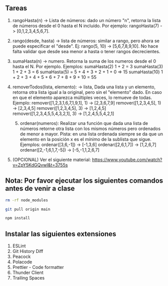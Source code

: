## Tareas

1. rangoHasta(n) -> Lista de números: dado un número "n", retorna la lista de números desde el 0 hasta el N incluído. Por ejemplo: rangoHasta(7) -> [0,1,2,3,4,5,6,7].

2. rango(desde, hasta) -> lista de números: similar a rango, pero ahora se puede especificar el "desde". Ej: rango(5, 10) -> [5,6,7,8,9,10]. No hace falta validar que desde sea menor a hasta o tener rangos decrecientes.

3. sumaHasta(n) -> numero. Retorna la suma de los numeros desde el 0 hasta el N. Por ejemplo.
   Ejemplos:
   sumaHasta(2) 1 + 2 = 3
   sumaHasta(3) 1 + 2 + 3 = 6
   sumaHasta(5) = 5 + 4 + 3 + 2 + 1 + 0 => 15
   sumaHasta(10) 1 + 2 + 3 + 4 + 5 + 6 + 7 + 8 + 9 + 10 = 55

4. removerTodos(lista, elemento): -> lista, Dada una lista y un elemento, retorna otra lista igual a la original, pero sin el "elemento" dado. En caso en que el elemento aparezca múltiples veces, lo remueve de todas.
   Ejemplo:
   remover([1,2,3,1,6,7,1,9,1], 1) -> [2,3,6,7,9]
   remover([1,2,3,4,5], 1) -> [2,3,4,5]
   remover([1,2,3,4,5], 3) -> [1,2,4,5]
   remover([1,2,3,4,5,5,4,3,2,1], 3) -> [1,2,4,5,5,4,2,1]

   5. ordenar(numeros): Realizar una función que dada una lista de números retorne otra lista con los mismos números pero ordenados de menor a mayor. Pista: en una lista ordenada siempre se da que un elemento en la posición x es el mínimo de la sublista que sigue.
      Ejemplos:
      ordenar([3,6,-1]) -> [-1,3,6]
      ordenar([2,6,1,7]) -> [1,2,6,7]
      ordenar([2,-1,6,1,7,-5]) -> [-5,-1,1,2,6,7]

5. (OPCIONAL) Ver el siguiente material:
   https://www.youtube.com/watch?v=ZpY5KdGQvwI&t=3755s

## Nota: Por favor ejecutar los siguientes comandos antes de venir a clase

```sh
rm -rf node_modules
```

```sh
git pull origin main
```

```sh
npm install
```

## Instalar las siguientes extensiones

1. ESLint
2. Git History Diff
3. Peacock
4. Polacode
5. Prettier - Code formatter
6. Thunder Client
7. Trailing Spaces
